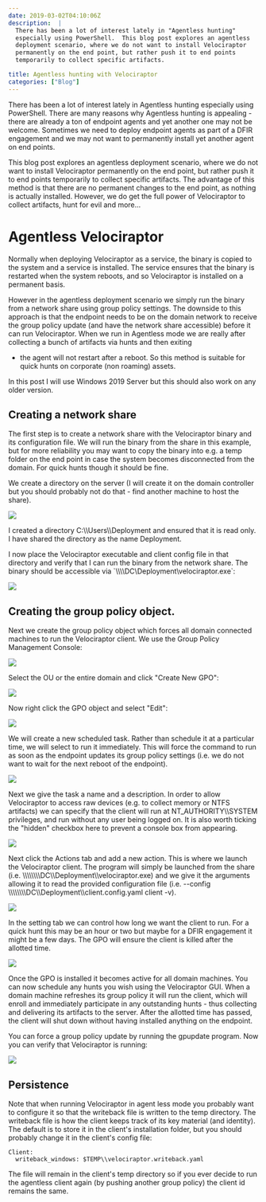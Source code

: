 ```yaml
---
date: 2019-03-02T04:10:06Z
description:  |
  There has been a lot of interest lately in "Agentless hunting"
  especially using PowerShell.  This blog post explores an agentless
  deployment scenario, where we do not want to install Velociraptor
  permanently on the end point, but rather push it to end points
  temporarily to collect specific artifacts.

title: Agentless hunting with Velociraptor
categories: ["Blog"]
---
```



There has been a lot of interest lately in Agentless hunting especially
using PowerShell. There are many reasons why Agentless hunting is
appealing - there are already a ton of endpoint agents and yet another
one may not be welcome. Sometimes we need to deploy endpoint agents as
part of a DFIR engagement and we may not want to permanently install yet
another agent on end points.

This blog post explores an agentless deployment scenario, where we do
not want to install Velociraptor permanently on the end point, but
rather push it to end points temporarily to collect specific artifacts.
The advantage of this method is that there are no permanent changes to
the end point, as nothing is actually installed. However, we do get the
full power of Velociraptor to collect artifacts, hunt for evil and
more\...

Agentless Velociraptor
======================

Normally when deploying Velociraptor as a service, the binary is copied
to the system and a service is installed. The service ensures that the
binary is restarted when the system reboots, and so Velociraptor is
installed on a permanent basis.

However in the agentless deployment scenario we simply run the binary
from a network share using group policy settings. The downside to this
approach is that the endpoint needs to be on the domain network to
receive the group policy update (and have the network share accessible)
before it can run Velociraptor. When we run in Agentless mode we are
really after collecting a bunch of artifacts via hunts and then exiting
- the agent will not restart after a reboot. So this method is suitable
for quick hunts on corporate (non roaming) assets.

In this post I will use Windows 2019 Server but this should also work on
any older version.

Creating a network share
------------------------

The first step is to create a network share with the Velociraptor binary
and its configuration file. We will run the binary from the share in
this example, but for more reliability you may want to copy the binary
into e.g. a temp folder on the end point in case the system becomes
disconnected from the domain. For quick hunts though it should be fine.

We create a directory on the server (I will create it on the domain
controller but you should probably not do that - find another machine to
host the share).

![](1.png)

I created a directory C:\\\\Users\\\\Deployment and ensured that it is
read only. I have shared the directory as the name Deployment.

I now place the Velociraptor executable and client config file in that
directory and verify that I can run the binary from the network share.
The binary should be accessible via
\`\\\\\\\\DC\\Deployment\\velociraptor.exe\`:

![](2.png)

Creating the group policy object.
---------------------------------

Next we create the group policy object which forces all domain connected
machines to run the Velociraptor client. We use the Group Policy
Management Console:

![](3.png)

Select the OU or the entire domain and click \"Create New GPO\":

![](4.png)

Now right click the GPO object and select \"Edit\":

![](5.png)

We will create a new scheduled task. Rather than schedule it at a
particular time, we will select to run it immediately. This will force
the command to run as soon as the endpoint updates its group policy
settings (i.e. we do not want to wait for the next reboot of the
endpoint).

![](6.png)

Next we give the task a name and a description. In order to allow
Velociraptor to access raw devices (e.g. to collect memory or NTFS
artifacts) we can specify that the client will run at
NT\_AUTHORITY\\\\SYSTEM privileges, and run without any user being
logged on. It is also worth ticking the \"hidden\" checkbox here to
prevent a console box from appearing.

![](7.png)

Next click the Actions tab and add a new action. This is where we launch
the Velociraptor client. The program will simply be launched from the
share (i.e. \\\\\\\\\\\\\\\\DC\\\\Deployment\\\\velociraptor.exe) and we
give it the arguments allowing it to read the provided configuration
file (i.e.
\--config \\\\\\\\\\\\\\\\DC\\\\Deployment\\\\client.config.yaml client -v).

![](8.png)

In the setting tab we can control how long we want the client to run.
For a quick hunt this may be an hour or two but maybe for a DFIR
engagement it might be a few days. The GPO will ensure the client is
killed after the allotted time.

![](9.png)

Once the GPO is installed it becomes active for all domain machines. You
can now schedule any hunts you wish using the Velociraptor GUI. When a
domain machine refreshes its group policy it will run the client, which
will enroll and immediately participate in any outstanding hunts - thus
collecting and delivering its artifacts to the server. After the
allotted time has passed, the client will shut down without having
installed anything on the endpoint.

You can force a group policy update by running the gpupdate program. Now
you can verify that Velociraptor is running:

![](10.png)

Persistence
-----------

Note that when running Velociraptor in agent less mode you probably want
to configure it so that the writeback file is written to the temp
directory. The writeback file is how the client keeps track of its key
material (and identity). The default is to store it in the client\'s
installation folder, but you should probably change it in the client\'s
config file:

``` {.sourceCode .yaml}
Client:
  writeback_windows: $TEMP\\velociraptor.writeback.yaml
```

The file will remain in the client\'s temp directory so if you ever
decide to run the agentless client again (by pushing another group
policy) the client id remains the same.
